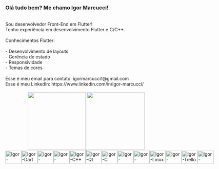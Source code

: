 ### Olá tudo bem? Me chamo Igor Marcucci!<br />
<br />
Sou desenvolvedor Front-End em Flutter!<br />
Tenho experiência em desenvolvimento Flutter e C/C++.<br />
<br />
Conhecimentos Flutter:<br />
<br />
- Desenvolvimento de layouts<br />
- Gerência de estado<br />
- Responsividade<br />
- Temas de cores<br />
<br />
Esse é meu email para contato: igormarcucci1@gmail.com<br />
Esse é meu LinkedIn: https://www.linkedin.com/in/igor-marcucci/<br />
<br />
<div align="center">
  <a href="https://github.com/IgorMarcucci">
  <img height="180em" src="https://github-readme-stats.vercel.app/api?username=IgorMarcucci&show_icons=true&theme=dark&include_all_commits=true&count_private=true"/>
  <img height="180em" src="https://github-readme-stats.vercel.app/api/top-langs/?username=IgorMarcucci&layout=compact&langs_count=7&theme=dark"/>
</div>
<div style="align: center width: 100%; max-width: 100%; display: flex; position: relative; margin-left: auto; margin-right: auto;"><br>
  <img align="center" alt="Igor-Flutter" height="40" width="50" src="https://cdn.jsdelivr.net/gh/devicons/devicon/icons/flutter/flutter-original.svg" />
  <img align="center" alt="Igor-Dart" height="40" width="50" src="https://cdn.jsdelivr.net/gh/devicons/devicon/icons/dart/dart-original.svg" />
  <img align="center" alt="Igor-LinkedIn" height="40" width="50" src="https://cdn.jsdelivr.net/gh/devicons/devicon/icons/linkedin/linkedin-original.svg" />
  <img align="center" alt="Igor-Visual-Studio" height="40" width="50" src="https://cdn.jsdelivr.net/gh/devicons/devicon/icons/visualstudio/visualstudio-plain.svg" />
  <img align="center" alt="Igor-C++" height="40" width="50" src="https://cdn.jsdelivr.net/gh/devicons/devicon/icons/cplusplus/cplusplus-original.svg" />
  <img align="center" alt="Igor-Qt" height="40" width="50" src="https://cdn.jsdelivr.net/gh/devicons/devicon/icons/qt/qt-original.svg" />
  <img align="center" alt="Igor-C" height="40" width="50" src="https://cdn.jsdelivr.net/gh/devicons/devicon/icons/c/c-original.svg" />
  <img align="center" alt="Igor-Canva" height="40" width="50" src="https://cdn.jsdelivr.net/gh/devicons/devicon/icons/canva/canva-original.svg" />
  <img align="center" alt="Igor-Figma" height="40" width="50" src="https://cdn.jsdelivr.net/gh/devicons/devicon/icons/figma/figma-original.svg" />
  <img align="center" alt="Igor-Linux" height="40" width="50" src="https://cdn.jsdelivr.net/gh/devicons/devicon/icons/linux/linux-original.svg" />
  <img align="center" alt="Igor-Photoshop" height="40" width="50" src="https://cdn.jsdelivr.net/gh/devicons/devicon/icons/photoshop/photoshop-plain.svg" />
  <img align="center" alt="Igor-Trello" height="40" width="50" src="https://cdn.jsdelivr.net/gh/devicons/devicon/icons/trello/trello-plain.svg" />
  <img align="center" alt="Igor-Ubuntu" height="40" width="50" src="https://cdn.jsdelivr.net/gh/devicons/devicon/icons/ubuntu/ubuntu-plain.svg" />
  
</div>
